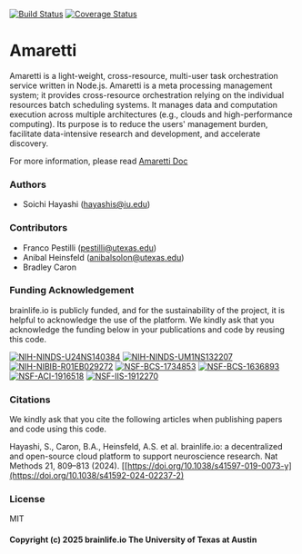 [![Build Status](https://travis-ci.org/soichih/sca-wf.svg?branch=master)](https://travis-ci.org/soichih/sca-wf)
[![Coverage Status](https://coveralls.io/repos/github/soichih/sca-wf/badge.svg?branch=master)](https://coveralls.io/github/soichih/sca-wf?branch=master)

# Amaretti

Amaretti is a light-weight, cross-resource, multi-user task orchestration service written in Node.js. Amaretti is a meta processing management system; it provides cross-resource orchestration relying on the individual resources batch scheduling systems. It manages data and computation execution across multiple architectures (e.g., clouds and high-performance computing). Its purpose is to reduce the users' management burden, facilitate data-intensive research and development, and accelerate discovery.

For more information, please read [Amaretti Doc](https://brainlife.github.io/amaretti/)

### Authors
- Soichi Hayashi (hayashis@iu.edu)

### Contributors
- Franco Pestilli (pestilli@utexas.edu)
- Anibal Heinsfeld (anibalsolon@utexas.edu)
- Bradley Caron 

### Funding Acknowledgement
brainlife.io is publicly funded, and for the sustainability of the project, it is helpful to acknowledge the use of the platform. We kindly ask that you acknowledge the funding below in your publications and code by reusing this code.

[![NIH-NINDS-U24NS140384](https://img.shields.io/badge/NIH_NINDS-U24NS140384-green.svg)](https://reporter.nih.gov/search/n5PdgpeDckOpoeiPMDJMGw/project-details/11033905)
[![NIH-NINDS-UM1NS132207](https://img.shields.io/badge/NIH_NINDS-UM1NS132207-green.svg)](https://reporter.nih.gov/search/UJl7aWnoa0mtiHolO7GSAA/project-details/10929386)
[![NIH-NIBIB-R01EB029272](https://img.shields.io/badge/NIH_NIBIB-R01EB029272-green.svg)](https://reporter.nih.gov/search/r0i5-tebcECW9FNg-JRQXQ/project-details/10253558)
[![NSF-BCS-1734853](https://img.shields.io/badge/NSF_BCS-1734853-blue.svg)](https://nsf.gov/awardsearch/showAward?AWD_ID=1734853)
[![NSF-BCS-1636893](https://img.shields.io/badge/NSF_BCS-1636893-blue.svg)](https://nsf.gov/awardsearch/showAward?AWD_ID=1636893)
[![NSF-ACI-1916518](https://img.shields.io/badge/NSF_ACI-1916518-blue.svg)](https://nsf.gov/awardsearch/showAward?AWD_ID=1916518)
[![NSF-IIS-1912270](https://img.shields.io/badge/NSF_IIS-1912270-blue.svg)](https://nsf.gov/awardsearch/showAward?AWD_ID=1912270)

### Citations
We kindly ask that you cite the following articles when publishing papers and code using this code.

Hayashi, S., Caron, B.A., Heinsfeld, A.S. et al. brainlife.io: a decentralized and open-source cloud platform to support neuroscience research. Nat Methods 21, 809–813 (2024). [[https://doi.org/10.1038/s41597-019-0073-y](https://doi.org/10.1038/s41592-024-02237-2)

### License 
MIT

#### Copyright (c) 2025 brainlife.io The University of Texas at Austin

